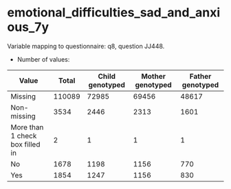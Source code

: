 # emotional_difficulties_sad_and_anxious_7y
Variable mapping to questionnaire: q8, question JJ448.
- Number of values:

| Value | Total | Child genotyped | Mother genotyped | Father genotyped |
| ----- | ----- | --------------- | ---------------- | ---------------- |
| Missing | 110089 | 72985 | 69456 | 48617 |
| Non-missing | 3534 | 2446 | 2313 | 1601 |
| More than 1 check box filled in | 2 | 1 | 1 |1 |
| No | 1678 | 1198 | 1156 |770 |
| Yes | 1854 | 1247 | 1156 |830 |



